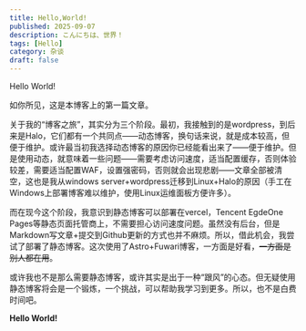 ```yaml
---
title: Hello,World!
published: 2025-09-07
description: こんにちは、世界！
tags: [Hello]
category: 杂谈
draft: false
---
```


Hello World!

如你所见，这是本博客上的第一篇文章。

关于我的“博客之旅”，其实分为三个阶段。最初，我接触到的是wordpress，到后来是Halo，它们都有一个共同点——动态博客，换句话来说，就是成本较高，但便于维护。或许最当初我选择动态博客的原因你已经能看出来了——便于维护。但是使用动态，就意味着一些问题——需要考虑访问速度，适当配置缓存，否则体验较差，需要适当配置WAF，设置强密码，否则就会出现悲剧——文章全部被清空，这也是我从windows server+wordpress迁移到Linux+Halo的原因（手工在Windows上部署博客难以维护，使用Linux运维面板方便许多）。

而在现今这个阶段，我意识到静态博客可以部署在vercel，Tencent EgdeOne Pages等静态页面托管商上，不需要担心访问速度问题。虽然没有后台，但是Markdown写文章+提交到Github更新的方式也并不麻烦。所以，借此机会，我尝试了部署了静态博客。这次使用了Astro+Fuwari博客，一方面是好看，~~一方面是别人都在用~~。

或许我也不是那么需要静态博客，或许其实是出于一种“跟风”的心态。但无疑使用静态博客将会是一个锻炼，一个挑战，可以帮助我学习到更多。所以，也不是白费时间吧。

**Hello World!**
